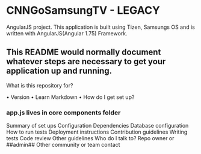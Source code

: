 # CNNGoSamsungTV - LEGACY
AngularJS project. This application is built using Tizen, Samsungs OS and is written with AngularJS(Angular 1.75) Framework.


## This README would normally document whatever steps are necessary to get your application up and running. ##

What is this repository for?

• Version
• Learn Markdown
• How do I get set up?


  ### app.js lives in core components folder ###


Summary of set ups
Configuration
Dependencies
Database configuration
How to run tests
Deployment instructions
Contribution guidelines
Writing tests
Code review
Other guidelines
Who do I talk to?
Repo owner or ##admin##
Other community or team contact
